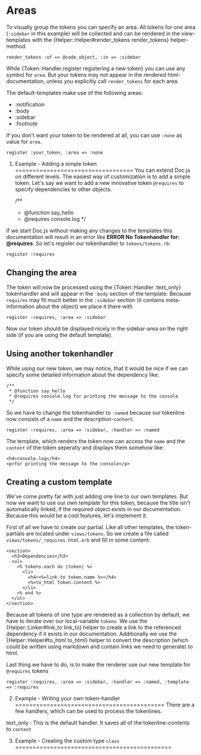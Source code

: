 Areas
=====
To visually group the tokens you can specify an area. All tokens for one area (`:sidebar` in this
example) will be collected and can be rendered in the view-templates with the 
{Helper::Helper#render_tokens render_tokens} helper-method. 

    render_tokens :of => @code_object, :in => :sidebar

While {Token::Handler.register registering a new token} you can use any symbol for `area`. But your tokens may not appear in 
the rendered html-documentation, unless you explicitly call `render_tokens` for each area.

The default-templates make use of the following areas:

- :notification
- :body
- :sidebar
- :footnote

If you don't want your token to be rendered at all, you can use `:none` as value for `area`.

    register :your_token, :area => :none



1. Example - Adding a simple token
==================================
You can extend Doc.js on different levels. The easiest way of customization is to add a simple token.
Let's say we want to add a new innovative token `@requires` to specify dependencies to other objects.

    /**
     * @function say_hello
     * @requires console.log
     */

If we start Doc.js without making any changes to the templates this documentation will result in an 
error like **ERROR No Tokenhandler for: @requires**. 
So let's register our tokenhandler to `tokens/tokens.rb`:

    register :requires
  
  
Changing the area
-----------------  
The token will now be processed using the {Token::Handler :text_only} tokenhandler and will appear
in the `:body` section of the template. Because `requires` may fit much better in the `:sidebar` 
section (it contains meta-information about the object) we place it there with

    register :requires, :area => :sidebar
    
Now our token should be displayed nicely in the sidebar-area on the right side (if you are using the
default template).


Using another tokenhandler
--------------------------
While using our new token, we may notice, that it would be nice if we can specify some detailed
information about the dependency like:

    /**
     * @function say_hello
     * @requires console.log for printing the message to the console
     */

So we have to change the tokenhandler to `:named` because our tokenline now consists of a `name`
and the description-`content`.

    register :requires, :area => :sidebar, :handler => :named
    
The template, which renders the token now can access the `name` and the `content` of the token 
seperatly and displays them somehow like:

    <h4>console.log</h4>
    <p>for printing the message to the console</p>


Creating a custom template
--------------------------
We've come pretty far with just adding one line to our own templates. But now we want to use our own
template for this token, because the title isn't automatically linked, if the required object exists
in our documentation. Because this would be a cool features, let's implement it.

First of all we have to create our partial. Like all other templates, the token-partials are located 
under `views/tokens`. So we create a file called `views/tokens/_requires.html.erb` and fill in some
content:

    <section>
      <h3>Dependencies</h3>
      <ul>
        <% tokens.each do |token| %> 
          <li>
            <h4><%=link_to token.name %></h4>
            <%=to_html token.content %>
          </li>
        <% end %>
      </ul>
    </section>
    
Because all tokens of one type are rendered as a collection by default, we have to iterate over our
local-variable `tokens`. We use the {Helper::Linker#link_to link_to} helper to create a link to the
referenced dependency if it exists in our documentation. Additionally we use the 
{Helper::Helper#to_html to_html} helper to convert the description (which could be written using
markdown and contain links we need to generate) to html.

Last thing we have to do, is to make the renderer use our new template for `@requires` tokens

    register :requires, :area => :sidebar, :handler => :named, :template => :requires


2. Example - Writing your own token-handler
===========================================
There are a few handlers, which can be used to process the tokenlines.

text_only
:    This is the default handler. It saves all of the tokenline-contents to `content` 


3. Example - Creating the custom type `class`
=============================================
